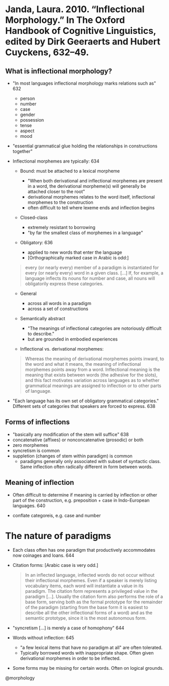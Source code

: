 # Janda, Laura. 2010. “Inflectional Morphology.” In The Oxford Handbook of Cognitive Linguistics, edited by Dirk Geeraerts and Hubert Cuyckens, 632–49. 

## What is inflectional morphology?

- "In most languages inflectional morphology marks relations such as" 632
  - person
  - number
  - case
  - gender
  - possession
  - tense
  - aspect
  - mood

- "essential grammatical glue holding the relationships in constructions together"

- Inflectional morphemes are typically: 634

  - Bound: must be attached to a lexical morpheme 
    - "When both derivational and inflectional morphemes are present in a word, the derivational morpheme(s) will generally be attached closer to the root"
    - derivational morphemes relates to the word itself, inflectional morphemes to the construction
    - often difficult to tell where lexeme ends and inflection begins

  - Closed-class
    - extremely resistant to borrowing
    - "by far the smallest class of morphemes in a language"

  - Obligatory: 636
    - applied to new words that enter the language
    - [Orthographically marked case in Arabic is odd:]

  > every (or nearly every) member of a paradigm is instantiated for every (or nearly every) word in a given class. [...] If, for example, a language inflects its nouns for number and case, all nouns will obligatorily express these categories.

  - General
    - across all words in a paradigm
    - across a set of constructions

  - Semantically abstract
    - "The meanings of inflectional categories are notoriously difficult to describe."
    - but are grounded in embodied experiences

  - Inflectional vs. derivational morphemes:

  > Whereas the meaning of derivational morphemes points inward, to the word and what it means, the meaning of inflectional morphemes points away from a word. Inflectional meaning is the meaning that exists between words (the adhesive for the slots), and this fact motivates variation across languages as to whether grammatical meanings are assigned to inflection or to other parts of language.

- "Each language has its own set of obligatory grammatical categories." Different sets of categories that speakers are forced to express. 638

## Forms of inflections

- "basically any modification of the stem will suffice" 638
- concatenative (affixes) or nonconcatenative (prosodic) or both
- zero morphemes
- syncretism is common
- suppletion (changes of stem within paradigm) is common
  - paradigms generally only associated with subset of syntactic class. Same inflection often radically different in form between words.

## Meaning of inflection

- Often difficult to determine if meaning is carried by inflection or other part of the construction, e.g. preposition + case in Indo-European languages. 640

- conflate categoreis, e.g. case and number

# The nature of paradigms

- Each class often has one paradigm that productively accommodates now coinages and loans. 644

- Citation forms: [Arabic case is very odd.]

  > In an inflected language, inflected words do not occur without their inflectional morphemes. Even if a speaker is merely listing vocabulary items, each word will instantiate a value in its paradigm. The citation form represents a privileged value in the paradigm [...]. Usually the citation form also performs the role of a base form, serving both as the formal prototype for the remainder of the paradigm (starting from the base form it is easiest to describe all the other inflectional forms of a word) and as the semantic prototype, since it is the most autonomous form.

- "syncretism [...] is merely a case of homophony" 644

- Words without inflection: 645
  - "a few lexical items that have no paradigm at all" are often tolerated.
  - Typically borrowed words with inappropriate shape. Often given derivational morphemes in order to be inflected.

- Some forms may be missing for certain words. Often on logical grounds. 

@morphology
